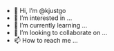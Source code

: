 - 👋 Hi, I’m @kjustgo
- 👀 I’m interested in ...
- 🌱 I’m currently learning ...
- 💞️ I’m looking to collaborate on ...
- 📫 How to reach me ...

<!---
kjustgo/kjustgo is a ✨ special ✨ repository because its `README.md` (this file) appears on your GitHub profile.
You can click the Preview link to take a look at your changes.
--->

